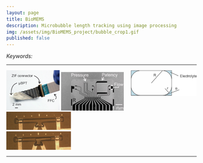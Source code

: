 ```yaml
---
layout: page
title: BioMEMS
description: Microbubble length tracking using image processing
img: /assets/img/BioMEMS_project/bubble_crop1.gif
published: false
---
```



*Keywords:*

***
<p>
    <img src="/assets/img/BioMEMS_project/cross_section.png" style="float: right; width:35%;"/>
</p>


<p>
  <img src="/assets/img/BioMEMS_project/deviceFFC.png" style="width: 28%;"/>
  <img src="/assets/img/BioMEMS_project/device.jpg" style="width: 33%;"/>
  <img src="/assets/img/BioMEMS_project/devicechannel.png" style="width: 34%;"/>
</p>
<p>
<div class="caption">

</div>
</p>

***

[^note1]:
